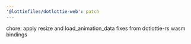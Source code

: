 ```yaml
---
'@lottiefiles/dotlottie-web': patch
---
```


chore: apply resize and load\_animation\_data fixes from dotlottie-rs wasm bindings
